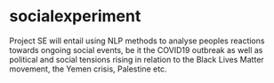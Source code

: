 # socialexperiment
Project SE will entail using NLP methods to analyse peoples reactions towards ongoing social events, be it the COVID19 outbreak as well as political and social tensions rising in relation to the Black Lives Matter movement, the Yemen crisis, Palestine etc.
